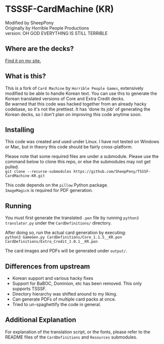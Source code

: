 # TSSSF-CardMachine (KR)
Modified by SheepPony  
Originally by Horrible People Productions  
version: OH GOD EVERYTHING IS STILL TERRIBLE

## Where are the decks?
[Find it on my site.](https://sheeppony.com/TSSSF-KR)

## What is this?
This is a fork of `Card Machine` by `Horrible People Games`, extensively modified to be able to handle Korean text. You can use this to generate the Korean translated versions of Core and Extra Credit decks.  
Be warned that this code was hacked together from an already hacky codebase, so it's not the prettiest. It has 'done its job' of generating the Korean decks, so I don't plan on improving this code anytime soon.

## Installing
This code was created and used under Linux. I have not tested on Windows or Mac, but in theory this code should be fairly cross-platform.

Please note that some required files are under a submodule. Please use the command below to clone this repo, or else the submodules may not get pulled.  
`git clone --recurse-submodules https://github.com/SheepPony/TSSSF-CardMachine-KR.git`

This code depends on the `pillow` Python package.  
`ImageMagick` is required for PDF generation.


## Running
You must first generate the translated `.pon` file by running `python3 translator.py` under the `CardDefinitions/` directory.

After doing so, run the actual card generation by executing:  
`python3 GameGen.py CardDefinitions/Core_1.1.5__KR.pon CardDefinitions/Extra_Credit_1.0.1__KR.pon`

The card images and PDFs will be generated under `output/`.

## Differences from upstream
- Korean support and various hacky fixes
- Support for BaBOC, Dominion, etc has been removed. This only supports TSSSF.
- Directory hierarchy was shifted around to my liking.
- Can generate PDFs of multiple card packs at once.
- Tried to un-spaghettify the code in general.

## Additional Explanation
For explanation of the translation script, or the fonts, 
please refer to the README files of the `CardDefinitions` and `Resources` submodules.

